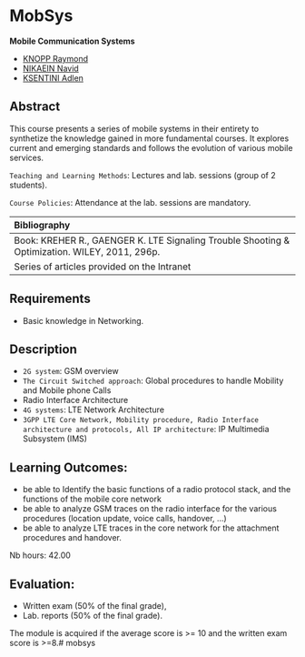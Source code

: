 # MobSys

**Mobile Communication Systems**

- [KNOPP Raymond](https://www.eurecom.fr/en/people/knopp-raymond)
- [NIKAEIN Navid](https://www.eurecom.fr/en/people/nikaein-navid)
- [KSENTINI Adlen](https://www.eurecom.fr/en/people/ksentini-adlen)

## Abstract

This course presents a series of mobile systems in their entirety to synthetize the knowledge gained in more fundamental courses. It explores current and emerging standards and follows the evolution of various mobile services.

`Teaching and Learning Methods`: Lectures and lab. sessions (group of 2 students).

`Course Policies`: Attendance at the lab. sessions are mandatory.


| Bibliography |
|:-|
| Book: KREHER R., GAENGER K. LTE Signaling Trouble Shooting & Optimization. WILEY, 2011, 296p. |
| Series of articles provided on the Intranet |

## Requirements

  - Basic knowledge in Networking.


## Description

- `2G system`: GSM overview
- `The Circuit Switched approach`: Global procedures to handle Mobility and Mobile phone Calls
- Radio Interface Architecture
- `4G systems`: LTE Network Architecture
- `3GPP LTE Core Network, Mobility procedure, Radio Interface architecture and protocols, All IP architecture`: IP Multimedia Subsystem (IMS)

## Learning Outcomes:

- be able to Identify the basic functions of a radio protocol stack, and the functions of the mobile core network
- be able to analyze GSM traces on the radio interface for the various procedures (location update, voice calls, handover, ...)
- be able to analyze LTE traces in the core network for the attachment procedures and handover.

Nb hours: 42.00

## Evaluation:

- Written exam (50% of the final grade),
- Lab. reports (50% of the final grade).

The module is acquired if the average score is >= 10 and the written exam score is >=8.# mobsys
